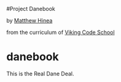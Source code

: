 #Project Danebook

by [Matthew Hinea](https://github.com/mnd-dsgn/project_danebook)

from the curriculum of [Viking Code School](http://vikingcodeschool.com)


danebook
========

This is the Real Dane Deal.

